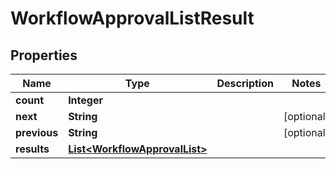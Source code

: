 # WorkflowApprovalListResult

## Properties
Name | Type | Description | Notes
------------ | ------------- | ------------- | -------------
**count** | **Integer** |  | 
**next** | **String** |  |  [optional]
**previous** | **String** |  |  [optional]
**results** | [**List&lt;WorkflowApprovalList&gt;**](WorkflowApprovalList.md) |  | 
